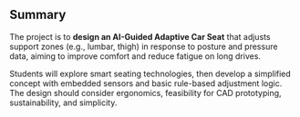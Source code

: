 ## Summary

The project is to **design an AI-Guided Adaptive Car Seat** that adjusts support zones (e.g., lumbar, thigh) in response to posture and pressure data, aiming to improve comfort and reduce fatigue on long drives.

Students will explore smart seating technologies, then develop a simplified concept with embedded sensors and basic rule-based adjustment logic. The design should consider ergonomics, feasibility for CAD prototyping, sustainability, and simplicity.


